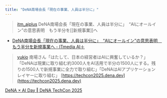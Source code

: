 ```yaml
---
title: "DeNA南場会長「現在の事業、人員は半分に」"
---
```


> [itm_aiplus](https://x.com/itm_aiplus/status/1887000718571384899) DeNA南場会長「現在の事業、人員は半分に」　“AIにオールイン”の意思表明　もう半分を[[新規事業]]へ
- [DeNA南場会長「現在の事業、人員は半分に」　“AIにオールイン”の意思表明　もう半分を新規事業へ - ITmedia AI＋](https://www.itmedia.co.jp/aiplus/articles/2502/05/news130.html)

> [yukio](https://x.com/yukio/status/1886982788932624769) 南場さん「はたして、日本の経営者はAIに興奮しているか？」「DeNAは現業に取り組む約3000人をAI活用で半分の1500人にする。残りの1500人で新規事業に全力で取り組む」「DeNAはAIアプリケーションレイヤーに取り組む」
>  [https://techcon2025.dena.dev](https://techcon2025.dena.dev)

[DeNA × AI Day ‖ DeNA TechCon 2025](https://techcon2025.dena.dev/)
